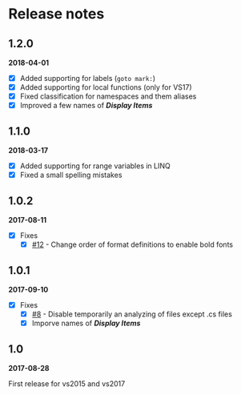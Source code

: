 # Release notes

## 1.2.0

**2018-04-01**

- [x] Added supporting for labels (`goto mark:`)
- [x] Added supporting for local functions (only for VS17)
- [x] Fixed classification for namespaces and them aliases 
- [x] Improved a few names of ***Display Items*** 

## 1.1.0

**2018-03-17**

- [x] Added supporting for range variables in LINQ
- [x] Fixed a small spelling mistakes 

## 1.0.2

**2017-08-11**

 - [x] Fixes
   - [x] [#12](https://github.com/GeorgeAlexandria/CoCo/issues/12) - Change order of format definitions to enable bold fonts

## 1.0.1

**2017-09-10**

- [x] Fixes
  - [x] [#8](https://github.com/GeorgeAlexandria/CoCo/issues/8) - Disable temporarily an analyzing of files except .cs files 
  - [x] Imporve names of ***Display Items***

## 1.0

**2017-08-28**

First release for vs2015 and vs2017
